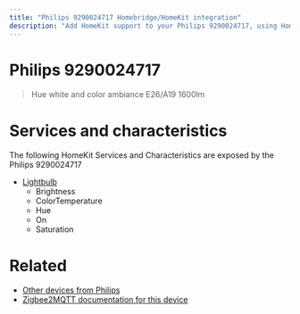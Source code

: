 ```yaml
---
title: "Philips 9290024717 Homebridge/HomeKit integration"
description: "Add HomeKit support to your Philips 9290024717, using Homebridge, Zigbee2MQTT and homebridge-z2m."
---
```

<!---
This file has been GENERATED using src/docgen/docgen.ts
DO NOT EDIT THIS FILE MANUALLY!
-->
# Philips 9290024717
> Hue white and color ambiance E26/A19 1600lm


# Services and characteristics
The following HomeKit Services and Characteristics are exposed by
the Philips 9290024717

* [Lightbulb](../../light.md)
  * Brightness
  * ColorTemperature
  * Hue
  * On
  * Saturation


# Related
* [Other devices from Philips](../index.md#philips)
* [Zigbee2MQTT documentation for this device](https://www.zigbee2mqtt.io/devices/9290024717.html)